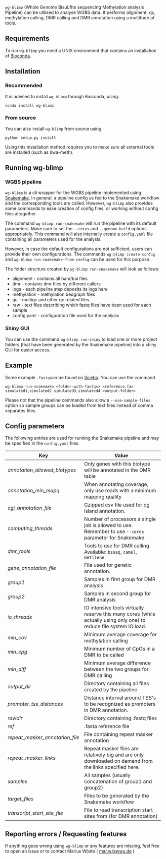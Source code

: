 `wg-blimp` (Whole Genome BisuLfIte sequencing Methylation analysis Pipeline) can be utilised to analyse WGBS data. It performs alignment, qc, methylation calling, DMR calling and DMR annotation using a multitude of tools.

## Requirements
To run `wg-blimp` you need a UNIX environment that contains an installation of [Bioconda](http://bioconda.github.io/).

## Installation

### Recommended
It is advised to install `wg-blimp` through Bioconda, using:
```
conda install wg-blimp
```

### From source
You can also install `wg-blimp` from source using
```
python setup.py install
```
Using this installation method requires you to make sure all external tools are installed (such as bwa-meth).

## Running wg-blimp

### WGBS pipeline

`wg-blimp` is a cli wrapper for the WGBS pipeline implemented using [Snakemake](http://snakemake.readthedocs.io/). In general, a pipeline config us fed to the Snakemake workflow and the corresponding tools are called. However, `wg-blimp` also provides some commands to ease creation of config files, or working without config files altogether.

The command `wg-blimp run-snakemake` will run the pipeline with its default parameters. Make sure to set the `--cores` and `--genome-build` options appropriately. This command will also internally create a `config.yaml` file containing all parameters used for the analysis.

However, in case the default configurations are not sufficient, users can provide their own configurations. The commands `wg-blimp create-config` and `wg-blimp run-snakemake-from-config` can be used for this purpose.

The folder structure created by `wg-blimp run-snakemake` will look as follows:

* alignment - contains all bam/bai files
* dmr - contains dmr files by different callers
* logs - each pipeline step deposits its logs here
* methylation - methylation bedgraph files
* qc - multiqc and other qc related files
* raw - text files describing which fastq files have been used for each sample
* config.yaml - configuration file used for the analysis

### Shiny GUI

You can use the command `wg-blimp run-shiny` to load one or more project folders (that have been generated by the Snakemake pipeline) into a shiny GUI for easier access.

## Example

Some example `.fastq`can be found on [Sciebo](https://uni-muenster.sciebo.de/s/8Z5uBWhlkunXfbY). You can use the command
```
wg-blimp run-snakemake <folder-with-fastqs> <reference.fa> simulated1,simulated2 simulated3,simulated4 <output-folder>
```

Please not that the pipeline commands also allow a `--use-sample-files` option so sample groups can be loaded from text files instead of comma separates files.


## Config parameters

The following entries are used for running the Snakemake pipeline and may be specified in the `config.yaml` files:

| Key | Value |
| --- | ----- |
| *annotation_allowed_biotypes* | Only genes with this biotype will be annotated in the DMR table |
| *annotation_min_mapq* | When annotating coverage, only use reads with a minimum mapping quality |
| *cgi_annotation_file* | Gzipped csv file used for cg island annotation. |
| *computing_threads* | Number of processors a single job is allowed to use. Remember to use `--cores` parameter for Snakemake. |
| *dmr_tools* | Tools to use for DMR calling. Available: `bsseq`, `camel`, `metilene`
| *gene_annotation_file* | File used for genetic annotation. |
| *group1* | Samples in first group for DMR analysis |
| *group2* | Samples in second group for DMR analysis |
| *io_threads* | IO intensive tools virtually reserve this many cores (while actually using only one) to reduce file system IO load. |
| *min_cov* | Minimum average coverage for methylation calling |
| *min_cpg* | Minimum number of CpGs in a DMR to be called |
| *min_diff* | Minimum average difference between the two groups for DMR calling |
| *output_dir* | Directory containing all files created by the pipeline |
| *promoter_tss_distances* | Distance interval around TSS's to be recognized as promoters in DMR annotation. |
| *rawdir* | Directory containing .fastq files |
| *ref* | .fasta reference file |
| *repeat_masker_annotation_file* | File containing repeat masker annotation |
| *repeat_masker_links* | Repeat masker files are relatively big and are only downloaded on demand from the links specified here. |
| *samples* | All samples (usually concatenation of group1 and group2) |
| *target_files* | Files to be generated by the Snakemake workflow |
| *transcript_start_site_file* | File to read transcription start sites from (for DMR annotation) |

## Reporting errors / Requesting features
If anything goes wrong using `wg-blimp` or any features are missing, feel free to open an issue or to contact Marius Wöste ( mar.w@wwu.de )
